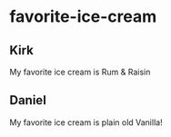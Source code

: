 # favorite-ice-cream


## Kirk

My favorite ice cream is Rum & Raisin

## Daniel

My favorite ice cream is plain old Vanilla!
